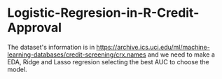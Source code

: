 # Logistic-Regresion-in-R-Credit-Approval
The dataset's information is in https://archive.ics.uci.edu/ml/machine-learning-databases/credit-screening/crx.names and we need to make a EDA, Ridge and Lasso regresion selecting the best AUC to choose the model.
